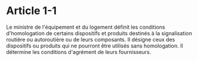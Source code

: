 # Article 1-1

Le ministre de l'équipement et du logement définit les conditions d'homologation de certains dispositifs et produits destinés à la signalisation routière ou autoroutière ou de leurs composants. Il désigne ceux des dispositifs ou produits qui ne pourront être utilisés sans homologation. Il détermine les conditions d'agrément de leurs fournisseurs.
